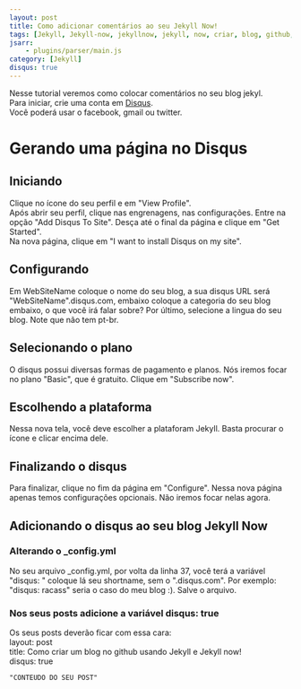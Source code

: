 ```yaml
---
layout: post
title: Como adicionar comentários ao seu Jekyll Now!
tags: [Jekyll, Jekyll-now, jekyllnow, jekyll, now, criar, blog, github, colocar, comentários, jekyll comentarios, disqus]
jsarr:
    - plugins/parser/main.js
category: [Jekyll]
disqus: true
---
```


Nesse tutorial veremos como colocar comentários no seu blog jekyl.  
Para iniciar, crie uma conta em [Disqus](https://disqus.com).  
Você poderá usar o facebook, gmail ou twitter.

# Gerando uma página no Disqus

## Iniciando

Clique no ícone do seu perfil e em "View Profile".  
Após abrir seu perfil, clique nas engrenagens, nas configurações. Entre na opção "Add Disqus To Site". Desça até o final da página e clique em "Get Started".  
Na nova página, clique em "I want to install Disqus on my site".

## Configurando  

Em WebSiteName coloque o nome do seu blog, a sua disqus URL será "WebSiteName".disqus.com, embaixo coloque a categoria do seu blog embaixo, o que você irá falar sobre?
Por último, selecione a lingua do seu blog. Note que não tem pt-br.  

## Selecionando o plano

O disqus possui diversas formas de pagamento e planos. Nós iremos focar no plano "Basic", que é gratuito. Clique em "Subscribe now".

## Escolhendo a plataforma

Nessa nova tela, você deve escolher a plataforam Jekyll. Basta procurar o ícone e clicar encima dele.

## Finalizando o disqus

Para finalizar, clique no fim da página em "Configure". Nessa nova página apenas temos configurações opcionais. Não iremos focar nelas agora.  

## Adicionando o disqus ao seu blog Jekyll Now

### Alterando o _config.yml

No seu arquivo _config.yml, por volta da linha 37, você terá a variável "disqus: " coloque lá seu shortname, sem o ".disqus.com". Por exemplo: "disqus: racass" seria o caso do meu blog :).
Salve o arquivo.  

### Nos seus posts adicione a variável disqus: true

Os seus posts deverão ficar com essa cara:  
    layout: post  
    title: Como criar um blog no github usando Jekyll e Jekyll now!  
    disqus: true  
  
    "CONTEUDO DO SEU POST"  
